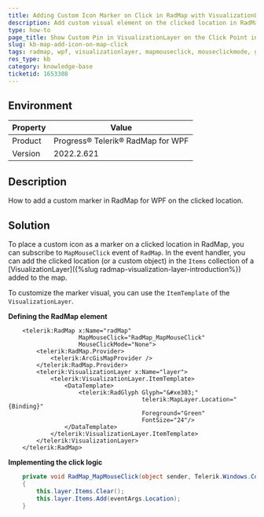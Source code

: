 ```yaml
---
title: Adding Custom Icon Marker on Click in RadMap with VisualizationLayer
description: Add custom visual element on the clicked location in RadMap via VisualizationLayer and handling the MapMouseClick event.
type: how-to
page_title: Show Custom Pin in VisualizationLayer on the Click Point in RadMap WPF
slug: kb-map-add-icon-on-map-click
tags: radmap, wpf, visualizationlayer, mapmouseclick, mouseclickmode, glyph, radglyph
res_type: kb
category: knowledge-base
ticketid: 1653308
---
```


## Environment

| Property | Value |
| --- | --- |
| Product | Progress® Telerik® RadMap for WPF |
| Version | 2022.2.621 |

## Description

How to add a custom marker in RadMap for WPF on the clicked location.

## Solution

To place a custom icon as a marker on a clicked location in RadMap, you can subscribe to `MapMouseClick` event of `RadMap`. In the event handler, you can add the clicked location (or a custom object) in the `Items` collection of a [VisualizationLayer]({%slug radmap-visualization-layer-introduction%}) added to the map.

To customize the marker visual, you can use the `ItemTemplate` of the `VisualizationLayer`.

__Defining the RadMap element__
```XAML
	<telerik:RadMap x:Name="radMap"
					MapMouseClick="RadMap_MapMouseClick"
					MouseClickMode="None">
		<telerik:RadMap.Provider>
			<telerik:ArcGisMapProvider />
		</telerik:RadMap.Provider>
		<telerik:VisualizationLayer x:Name="layer">
			<telerik:VisualizationLayer.ItemTemplate>
				<DataTemplate>
					<telerik:RadGlyph Glyph="&#xe303;"
									  telerik:MapLayer.Location="{Binding}"
									  Foreground="Green"
									  FontSize="24"/>
				</DataTemplate>
			</telerik:VisualizationLayer.ItemTemplate>
		</telerik:VisualizationLayer>
	</telerik:RadMap>
```


__Implementing the click logic__
```C#
	private void RadMap_MapMouseClick(object sender, Telerik.Windows.Controls.Map.MapMouseRoutedEventArgs eventArgs)
	{
		this.layer.Items.Clear();
		this.layer.Items.Add(eventArgs.Location);
	}
```
